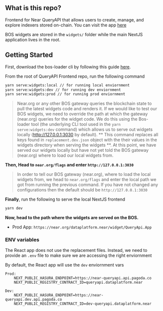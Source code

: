 ## What is this repo?

Frontend for Near QueryAPI that allows users to create, manage, and explore indexers stored on-chain. You can visit the app [here](https://near.org/dataplatform.near/widget/QueryApi.App)


BOS widgets are stored in the `widgets/` folder while the main NextJS application lives in the root.

## Getting Started

First, download the bos-loader cli by following this guide [here](https://docs.near.org/bos/dev/bos-loader). 

From the root of QueryAPI Frontend repo, run the following command

```bash
yarn serve:widgets:local // for running local enviornment 
yarn serve:widgets:dev // for running dev enviornment 
yarn serve:widgets:prod // for running prod enviornment 
```
> Near.org or any other BOS gateway queries the blockchain state to pull the latest widgets code and renders it. If we would like to test our BOS widgets, we need to override the path at which the gateway (near.org) queries for the widget code. We do this using the Bos-loader tool (the underlying CLI tool used in the `yarn serve:widgets:dev` command) which allows us to serve out widgets locally (http://127.0.0.1:3030 by default). ** This command replaces all keys found in `replacement.dev.json` object with the their values in the widgets directory when serving the widgets **.  At this point, we have served our widgets locally but have not yet told the BOS gateway (near.org) where to load our local widgets from. 


**Then, Head to `near.org/flags` and enter `http://127.0.0.1:3030`**

> In order to tell our BOS gateway (near.org), where to load the local widgets from, we head to `near.org/flags` and enter the local path we got from running the previous command. If you have not changed any configurations then the default should be `http://127.0.0.1:3030`

**Finally**, run the following to serve the local NextJS frontend
```bash
yarn dev
```

**Now, head to the path where the widgets are served on the BOS.**

- Prod App: `https://near.org/dataplatform.near/widget/QueryApi.App`


### ENV variables
The React app does not use the replacement files. Instead, we need to provide an `.env` file to make sure we are accessing the right enviornment

By default, the React app will use the `dev` enviornment vars
```
Prod:
    NEXT_PUBLIC_HASURA_ENDPOINT=https://near-queryapi.api.pagoda.co
    NEXT_PUBLIC_REGISTRY_CONTRACT_ID=queryapi.dataplatform.near
```
```
Dev:
    NEXT_PUBLIC_HASURA_ENDPOINT=https://near-queryapi.dev.api.pagoda.co
    NEXT_PUBLIC_REGISTRY_CONTRACT_ID=dev-queryapi.dataplatform.near
